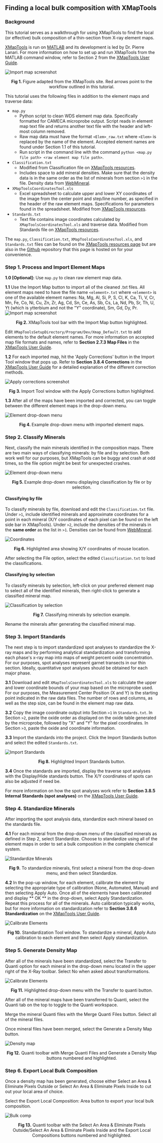 ## Finding a local bulk composition with XMapTools

### Background

This tutorial serves as a walkthrough for using XMapTools to find the local (or effective) bulk composition of a thin-section from X-ray element maps. 

[XMapTools](https://www.xmaptools.com/) is run on [MATLAB](https://www.mathworks.com/products/matlab.html) and its development is led by Dr. Pierre Lanari. For more information on how to set up and run XMapTools from the MATLAB command window, refer to Section 2 from the [XMapTools User Guide](https://www.xmaptools.com/XMapTools.3.4_UserGuide.pdf).

![Import map screenshot](Images/workflow.png) 
<p align = "center">
<b> Fig 1. </b> Figure adapted from the XMapTools site. Red arrows point to the workflow outlined in this tutorial. 
</p>



This tutorial uses the following files in addition to the element maps and traverse data: 

- `map.py`
	-   Python script to clean WDS element map data. Specifically formatted for CAMECA microprobe output. Script reads in element map text file and returns another text file with the header and left-most column removed. 
	-   Raw map data must have the format `<Elem>_raw.txt` where `<Elem>` is replaced by the name of the element. Accepted element names are found under Section 1.1 of this tutorial.
	-   Run script in the command line with the command `python <map.py file path> <raw element map file path>`.
- `Classification.txt`
	- Modified from Classification file on [XMapTools resources](https://www.xmaptools.com/additional-tools-files/). 
	- Includes space to add mineral densities. Make sure that the density data is in the same order as the list of minerals from section `>1` in the file. Density data from [WebMineral](http://www.webmineral.com/).
-   `XMapToolsCoordinatesTool.xls`
	- Excel spreadsheet to calculate upper and lower XY coordinates of the image from the center point and step/line number, as specified in the header of the raw element maps. Specifications for parameters found in the spreadsheet. Modified from [XMapTools resources](https://www.xmaptools.com/additional-tools-files/).
- `Standards.txt`
	- Text file contains image coordinates calculated by `XMapToolsCoordinatesTool.xls` and traverse data. Modified from Standards file on [XMapTools resources](https://www.xmaptools.com/additional-tools-files/).


The `map.py`, `Classification.txt`, `XMapToolsCoordinatesTool.xls`, and `Standards.txt` files can be found on the [XMapTools resources page](https://www.xmaptools.com/additional-tools-files/) but are also in the [Github](https://github.com/jannittayao/XMapTools-local-bulk-comp) repository that this page is hosted on for your convenience.


### Step 1. Process and Import Element Maps

**1.0 [Optional]:** Use `map.py` to clean raw element map data. 

**1.1** Use the Import Map button to import all of the cleaned .txt files. All element maps need to have the file name `<element>.txt` where `<element>` is one of the available element names: Na, Mg, Al, Si, P, S, Cl, K, Ca, Ti, V, Cr, Mn, Fe, Co, Ni, Cu,
Zn, Zr, Ag, Cd, Sn, Ce, As, Sb, Cs, La, Nd, Pb, Sr, Th, U, Yt (which is ytterbium and not the "Y" coordinate), Sm, Gd, Dy, Pr. 
![Import map screenshot](Images/import-map.png)
<p align = "center">
<b> Fig 2. </b> XMapTools tool bar with the Import Map button highlighted.
</p> 

Edit `XMapToolsSetupDirectory/Program/Dev/Xmap_Default.txt` to add elements to the default element names. For more information on accepted map file formats and names, refer to **Section 2.7.3 Map Files** in the [XMapTools User Guide](https://www.xmaptools.com/XMapTools.3.4_UserGuide.pdf). 

**1.2** For each imported map, hit the 'Apply Corrections' button in the Import Tool window that pops up. Refer to **Section 3.8.4 Corrections** in the [XMapTools User Guide](https://www.xmaptools.com/XMapTools.3.4_UserGuide.pdf) for a detailed explanation of the different correction methods. 

![Apply corrections screenshot](Images/apply-corrections.png)
<p align = "center">
<b> Fig 3. </b> Import Tool window with the Apply Corrections button highlighted.
</p>  

**1.3** After all of the maps have been imported and corrected, you can toggle between the different element maps in the drop-down menu. 

![Element drop-down menu](Images/element-dropdown.png)
<p align = "center">
<b> Fig 4. </b> Example drop-down menu with imported element maps.</p>  


### Step 2. Classify Minerals

Next, classify the main minerals identified in the composition maps. There are two main ways of classifying minerals: by file and by selection. Both work well for our purposes, but XMapTools can be buggy and crash at odd times, so the file option might be best for unexpected crashes. 

![Element drop-down menu](Images/classify-options.png)
<p align = "center">
<b> Fig 5. </b> Example drop-down menu displaying classification by file or by selection.</p> 

#### Classifying by file

To classify minerals by file, download and edit the `Classification.txt` file. Under `>1`, include identified minerals and approximate coordinates for a point in each mineral (X/Y coordinates of each pixel can be found on the left side bar in XMapTools). Under `>2`, include the densities of the minerals in the **same order** as the list in `>1`. Densities can be found from [WebMineral](http://www.webmineral.com/).

![Coordinates](Images/coordinates.png)
<p align = "center">
<b> Fig 6.</b> Highlighted area showing X/Y coordinates of mouse location.</p> 

After selecting the File option, select the edited `Classification.txt` to load the classifications. 

#### Classifying by selection 

To classify minerals by selection, left-click on your preferred element map to select all of the identified minerals, then right-click to generate a classified mineral map. 

![Classification by selection](Images/classification-selection.png)
<p align = "center">
<b> Fig 7.</b> Classifying minerals by selection example.</p> 

Rename the minerals after generating the classified mineral map. 

### Step 3. Import Standards

The next step is to import standardized spot analyses to standardize the X-ray maps and by performing analytical standardization and transforming each phase's x-ray map into maps of weight percent oxide concentration. For our purposes, spot analyses represent garnet transects in our thin section. Ideally, quantitative spot analyses should be obtained for each major phase. 

**3.1** Download and edit `XMapToolsCoordinatesTool.xls` to calculate the upper and lower coordinate bounds of your map based on the microprobe used. For our purposes, the Measurement Center Position (X and Y) is the starting point indicated in the raw data files. The number of rows and columns, as well as the step size, can be found in the element map raw data. 

**3.2** Copy the image coordinate output into Section `>1` in `Standards.txt`. In Section `>2`, paste the oxide order as displayed on the oxide table generated by the microprobe, followed by "X" and "Y" for the pixel coordinates. In Section `>3`, paste the oxide and coordinate information. 

**3.3** Import the standards into the project. Click the Import Standards button and select the edited `Standards.txt`. 

![Import Standards](Images/import-standards.png)
<p align = "center">
<b> Fig 8.</b> Highlighted Import Standards button.</p> 

**3.4** Once the standards are imported, display the traverse spot analyses with the Display/Hide standards button. The X/Y coordinates of spots can also be adjusted if need be.

For more information on how the spot analyses work refer to **Section 3.8.5 Internal Standards (spot analyses)** on the [XMapTools User Guide](https://www.xmaptools.com/XMapTools.3.4_UserGuide.pdf).


### Step 4. Standardize Minerals

After importing the spot analysis data, standardize each mineral based on the standards file. 

**4.1** For each mineral from the drop-down menu of the classified minerals as defined in Step 2, select Standardize. Choose to standardize using all of the element maps in order to set a bulk composition in the complete chemical system. 

![Standardize Minerals](Images/mineral-standardize.png) 
<p align = "center">
<b> Fig 9.</b> To standardize minerals, first select a mineral from the drop-down menu, and then select Standardize.</p> 

**4.2** In the pop-up window, for each element, calibrate the element by selecting the appropriate type of calibration (None, Automated, Manual) and then selecting Apply Auto. Once all of the elements have been calibrated and display ** OK ** in the drop-down, select Apply Standardization. Repeat this process for all of the minerals. Auto calibration typically works, but for more information on standardization refer to **Section 3.8.6 Standardization** on the [XMapTools User Guide](https://www.xmaptools.com/XMapTools.3.4_UserGuide.pdf).

![Calibrate Elements](Images/calibrate.png)
<p align = "center">
<b> Fig 10.</b> Standardization Tool window. To standardize a mineral, Apply Auto calibration to each element and then select Apply standardization.</p> 

### Step 5. Generate Density Map

After all of the minerals have been standardized, select the Transfer to Quanti option for each mineral in the drop-down menu located in the upper right of the X-Ray toolbar. Select No when asked about transformations. 

![Calibrate Elements](Images/transfer-to-quanti.png)
<p align = "center">
<b> Fig 11.</b> Highlighted drop-down menu with the Transfer to quanti button.</p> 

After all of the mineral maps have been transferred to Quanti, select the Quanti tab on the top to toggle to the Quanti workspace. 

Merge the mineral Quanti files with the Merge Quanti Files button. Select all of the mineral files. 

Once mineral files have been merged, select the Generate a Density Map button. 

![Density map](Images/merge-and-density.png)
<p align = "center">
<b> Fig 12.</b> Quanti toolbar with Merge Quanti Files and Generate a Density Map buttons numbered and highlighted.</p> 

### Step 6. Export Local Bulk Composition

Once a density map has been generated, choose either Select an Area & Eliminate Pixels Outside or Select An Area & Eliminate Pixels Inside to cut out your local area of choice. 

Select the Export Local Composition: Area button to export your local bulk composition. 

![Bulk comp](Images/local-comp.png)
<p align = "center">
<b> Fig 13.</b> Quanti toolbar with the Select An Area & Eliminate Pixels Outside/Select An Area & Elminate Pixels Inside and the Export Local Compositions buttons numbered and highlighted.</p> 

